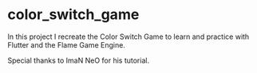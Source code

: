 # color_switch_game

In this project I recreate the Color Switch Game to learn and practice with Flutter and the Flame Game Engine. 

Special thanks to ImaN NeO for his tutorial. 
